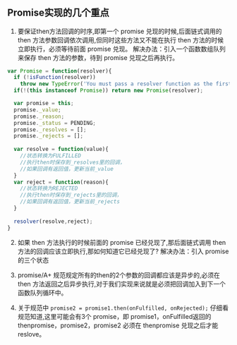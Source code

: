 #

## Promise实现的几个重点

1. 要保证then方法回调的时序,即第一个 promise 兑现的时候,后面链式调用的 then 方法参数回调依次调用,但同时这些方法又不能在执行 then 方法的时候立即执行，必须等待前面 promise 兑现。
解决办法：引入一个函数数组队列来保存 then 方法的参数，待到 promise 兑现之后再执行。

```javascript
var Promise = function(resolver){
  if (!isFunction(resolver))
    throw new TypeError('You must pass a resolver function as the first argument to the promise constructor');
  if(!(this instanceof Promise)) return new Promise(resolver);

  var promise = this;
  promise._value;
  promise._reason;
  promise._status = PENDING;
  promise._resolves = [];
  promise._rejects = [];
  
  var resolve = function(value){
    //状态转换为FULFILLED 
    //执行then时保存到_resolves里的回调，
    //如果回调有返回值，更新当前_value
  }
  var reject = function(reason){
    //状态转换为REJECTED
    //执行then时保存到_rejects里的回调，
    //如果回调有返回值，更新当前_rejects
  }
  
  resolver(resolve,reject);
}
```


2. 如果 then 方法执行的时候前面的 promise 已经兑现了,那后面链式调用 then 方法的回调应该立即执行,那如何知道它已经兑现了?
解决办法：引入 promise 的三个状态

3. promise/A+ 规范规定所有的then的2个参数的回调都应该是异步的,必须在 then 方法返回之后异步执行,对于我们实现来说就是必须把回调加入到下一个函数队列循环中。

4. 关于规范中 `promise2 = promise1.then(onFulfilled, onRejected);` 仔细看规范知道,这里可能会有3个 promise，即 promise1，onFulfilled返回的 thenpromise，promise2，promise2 必须在 thenpromise 兑现之后才能 reslove。
